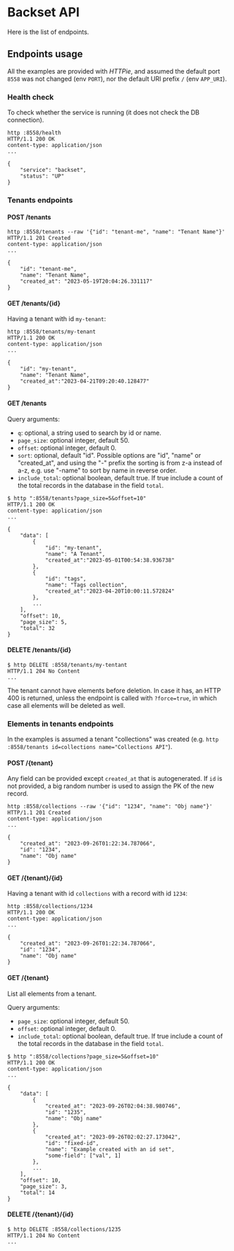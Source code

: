 # Backset API

Here is the list of endpoints.

## Endpoints usage

All the examples are provided with *HTTPie*, and assumed the default
port `8558` was not changed (env `PORT`), nor the default URI prefix `/`
(env `APP_URI`).

### Health check

To check whether the service is running (it does not check the DB connection).

```shell
http :8558/health
HTTP/1.1 200 OK
content-type: application/json
...

{
    "service": "backset",
    "status": "UP"
}
```

### Tenants endpoints

#### POST /tenants

```shell
http :8558/tenants --raw '{"id": "tenant-me", "name": "Tenant Name"}'
HTTP/1.1 201 Created
content-type: application/json
...

{
    "id": "tenant-me",
    "name": "Tenant Name",
    "created_at": "2023-05-19T20:04:26.331117"
}
```

#### GET /tenants/{id}

Having a tenant with id `my-tenant`:

```shell
http :8558/tenants/my-tenant
HTTP/1.1 200 OK
content-type: application/json
...

{
    "id": "my-tenant",
    "name": "Tenant Name",
    "created_at":"2023-04-21T09:20:40.128477"
}
```

#### GET /tenants

Query arguments:

- `q`: optional, a string used to search by id or name.
- `page_size`: optional integer, default 50.
- `offset`: optional integer, default 0.
- `sort`: optional, default "id". Possible options are "id", "name" or "created_at",
  and using the "-" prefix the sorting is from z-a instead of a-z, e.g. use
  "-name" to sort by name in reverse order.
- `include_total`: optional boolean, default true. If true include a count of the
  total records in the database in the field `total`.

```shell
$ http ":8558/tenants?page_size=5&offset=10"
HTTP/1.1 200 OK
content-type: application/json
...

{
    "data": [
        {
            "id": "my-tenant",
            "name": "A Tenant",
            "created_at":"2023-05-01T00:54:38.936738"
        },
        {
            "id": "tags",
            "name": "Tags collection",
            "created_at":"2023-04-20T10:00:11.572824"
        },
        ...
    ],
    "offset": 10,
    "page_size": 5,
    "total": 32
}
```

#### DELETE /tenants/{id}

```shell
$ http DELETE :8558/tenants/my-tentant
HTTP/1.1 204 No Content
...
```

The tenant cannot have elements before deletion. In case it
has, an HTTP 400 is returned, unless the endpoint is
called with `?force=true`, in which case all elements
will be deleted as well.

### Elements in tenants endpoints

In the examples is assumed a tenant "collections" was
created (e.g. `http :8558/tenants id=collections name="Collections API"`).

#### POST /{tenant}

Any field can be provided except `created_at` that is autogenerated.
If `id` is not provided, a big random number is used to assign the
PK of the new record.

```shell
http :8558/collections --raw '{"id": "1234", "name": "Obj name"}'
HTTP/1.1 201 Created
content-type: application/json
...

{
    "created_at": "2023-09-26T01:22:34.787066",
    "id": "1234",
    "name": "Obj name"
}
```

#### GET /{tenant}/{id}

Having a tenant with id `collections` with a record with id `1234`:

```shell
http :8558/collections/1234
HTTP/1.1 200 OK
content-type: application/json
...

{
    "created_at": "2023-09-26T01:22:34.787066",
    "id": "1234",
    "name": "Obj name"
}
```

#### GET /{tenant}

List all elements from a tenant.

Query arguments:

- `page_size`: optional integer, default 50.
- `offset`: optional integer, default 0.
- `include_total`: optional boolean, default true. If true include a count of the
  total records in the database in the field `total`.

```shell
$ http ":8558/collections?page_size=5&offset=10"
HTTP/1.1 200 OK
content-type: application/json
...

{
    "data": [
        {
            "created_at": "2023-09-26T02:04:38.980746",
            "id": "1235",
            "name": "Obj name"
        },
        {
            "created_at": "2023-09-26T02:02:27.173042",
            "id": "fixed-id",
            "name": "Example created with an id set",
            "some-field": ["val", 1]
        },
        ...
    ],
    "offset": 10,
    "page_size": 3,
    "total": 14
}
```

#### DELETE /{tenant}/{id}

```shell
$ http DELETE :8558/collections/1235
HTTP/1.1 204 No Content
...
```
